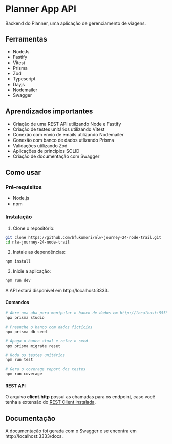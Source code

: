 # Planner App API

Backend do Planner, uma aplicação de gerenciamento de viagens.

## Ferramentas

- NodeJs
- Fastify
- Vitest
- Prisma
- Zod
- Typescript
- Dayjs
- Nodemailer
- Swagger

## Aprendizados importantes

- Criação de uma REST API utilizando Node e Fastify
- Criação de testes unitários utilizando Vitest
- Conexão com envio de emails utilizando Nodemailer
- Conexão com banco de dados utlizando Prisma
- Validações utilizando Zod
- Aplicações de princípios SOLID
- Criação de documentação com Swagger

## Como usar

### Pré-requisitos

- Node.js
- npm

### Instalação

1. Clone o repositório:

```bash
git clone https://github.com/bfukumori/nlw-journey-24-node-trail.git
cd nlw-journey-24-node-trail
```

2. Instale as dependências:
   
```bash
npm install
```

3. Inicie a aplicação:
   
```bash
npm run dev
```

A API estará disponível em http://localhost:3333.

#### Comandos

```bash
# Abre uma aba para manipular o banco de dados em http://localhost:5555
npx prisma studio
```

```bash
# Preenche o banco com dados fictícios
npx prisma db seed
```

```bash
# Apaga o banco atual e refaz o seed
npx prisma migrate reset
```

```bash
# Roda os testes unitários
npm run test
```

```bash
# Gera o coverage report dos testes
npm run coverage
```

#### REST API
O arquivo **client.http** possui as chamadas para os endpoint, caso você tenha a extensão do [REST Client instalada](https://marketplace.visualstudio.com/items?itemName=humao.rest-client).

## Documentação
A documentação foi gerada com o Swagger e se encontra em http://localhost:3333/docs.

